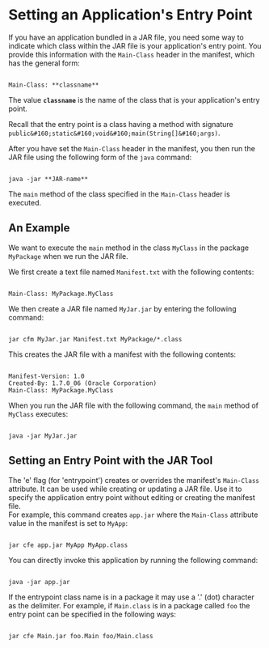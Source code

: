 
# Setting an Application's Entry Point

If you have an application bundled in a JAR file, you need some way to indicate which class within the JAR file is your application's entry point. You provide this information with the `Main-Class` header in the manifest, which has the general form:

```

Main-Class: **classname**

```

The value **`classname`** is the name of the class that is your application's entry point.

Recall that the entry point is a class having a method with signature `public&#160;static&#160;void&#160;main(String[]&#160;args)`.

After you have set the `Main-Class` header in the manifest, you then run the JAR file using the following form of the `java` command:

```

java -jar **JAR-name**

```

The `main` method of the class specified in the `Main-Class` header is executed.

## An Example

We want to execute the `main` method in the class `MyClass` in the package `MyPackage` when we run the JAR file.

We first create a text file named `Manifest.txt` with the following contents:

```

Main-Class: MyPackage.MyClass

```

We then create a JAR file named `MyJar.jar` by entering the following command:

```

jar cfm MyJar.jar Manifest.txt MyPackage/*.class

```

This creates the JAR file with a manifest with the following contents:

```

Manifest-Version: 1.0
Created-By: 1.7.0_06 (Oracle Corporation)
Main-Class: MyPackage.MyClass

```

When you run the JAR file with the following command, the `main` method of `MyClass` executes:

```

java -jar MyJar.jar

```

## Setting an Entry Point with the JAR Tool

The 'e' flag (for 'entrypoint') creates or overrides the manifest's `Main-Class` attribute. It can be used while creating or updating a JAR file. Use it to specify the application entry point without editing or creating the manifest file.<br />
For example, this command creates `app.jar` where the `Main-Class` attribute value in the manifest is set to `MyApp`:

```

jar cfe app.jar MyApp MyApp.class

```

You can directly invoke this application by running the following command:

```

java -jar app.jar

```

If the entrypoint class name is in a package it may use a '.' (dot) character as the delimiter. For example, if `Main.class` is in a package called `foo` the entry point can be specified in the following ways:

```

jar cfe Main.jar foo.Main foo/Main.class

```
